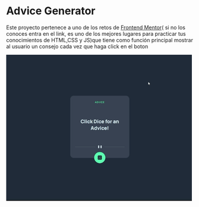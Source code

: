 <h1>Advice Generator</h1>
<p>Este proyecto pertenece a uno de los retos de <a href="https://www.frontendmentor.io/home">Frontend Mentor</a>( si no los conoces entra en el link, es uno de los mejores lugares para practicar tus conocimientos de HTML,CSS y JS)que tiene como función principal mostrar al usuario un consejo cada vez que haga click en el boton</p>
  
<img align="left" src="advice.gif" width="500"/>




